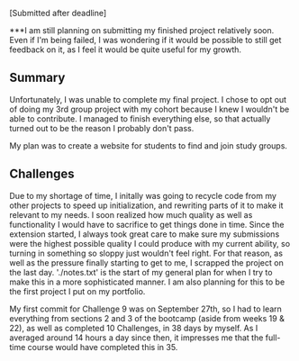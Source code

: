 [Submitted after deadline]

***I am still planning on submitting my finished project relatively soon. Even if I'm being failed, I was wondering if it would be possible to still get feedback on it, as I feel it would be quite useful for my growth.

## Summary

Unfortunately, I was unable to complete my final project. I chose to opt out of doing my 3rd group project with my cohort because I knew I wouldn't be able to contribute. I managed to finish everything else, so that actually turned out to be the reason I probably don't pass.

My plan was to create a website for students to find and join study groups.

## Challenges

Due to my shortage of time, I initally was going to recycle code from my other projects to speed up initialization, and rewriting parts of it to make it relevant to my needs. I soon realized how much quality as well as functionality I would have to sacrifice to get things done in time. Since the extension started, I always took great care to make sure my submissions were the highest possible quality I could produce with my current ability, so turning in something so sloppy just wouldn't feel right. For that reason, as well as the pressure finally starting to get to me, I scrapped the project on the last day. './notes.txt' is the start of my general plan for when I try to make this in a more sophisticated manner. I am also planning for this to be the first project I put on my portfolio.

My first commit for Challenge 9 was on September 27th, so I had to learn everything from sections 2 and 3 of the bootcamp (aside from weeks 19 & 22), as well as completed 10 Challenges, in 38 days by myself. As I averaged around 14 hours a day since then, it impresses me that the full-time course would have completed this in 35.